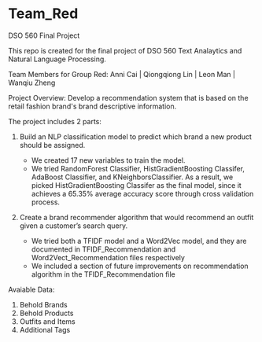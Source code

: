 # Team_Red
DSO 560 Final Project

This repo is created for the final project of DSO 560 Text Analaytics and Natural Language Processing. 

Team Members for Group Red:
Anni Cai | Qiongqiong Lin | Leon Man | Wanqiu Zheng

Project Overview:
Develop a recommendation system that is based on the retail fashion brand's brand descriptive information.

The project includes 2 parts:
1. Build an NLP classification model to predict which brand a new product should be assigned.
   - We created 17 new variables to train the model.
   - We tried RandomForest Classifier, HistGradientBoosting Classifer, AdaBoost Classifier, and KNeighborsClassifier. As a result, we picked HistGradientBoosting        Classifer as the final model, since it achieves a 65.35% average accuracy score through cross validation process.
 
2. Create a brand recommender algorithm that would recommend an outfit given a customer’s search query.
   - We tried both a TFIDF model and a Word2Vec model, and they are documented in TFIDF_Recommendation and Word2Vect_Recommendation files respectively
   - We included a section of future improvements on recommendation algorithm in the TFIDF_Recommendation file

Avaiable Data:
1. Behold Brands
2. Behold Products
3. Outfits and Items
4. Additional Tags
